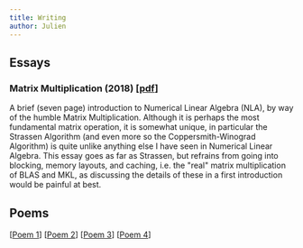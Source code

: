 ```yaml
---
title: Writing
author: Julien
---
```


<h2>Essays</h2>

### Matrix Multiplication (2018) \[[pdf](/pdf/matrixmult.pdf)\]
A brief (seven page) introduction to Numerical Linear Algebra (NLA), by way of the humble Matrix Multiplication.
Although it is perhaps the most fundamental matrix operation, it is somewhat unique, in particular the Strassen Algorithm (and even more so the Coppersmith-Winograd Algorithm) is quite unlike anything else I have seen in Numerical Linear Algebra.
This essay goes as far as Strassen, but refrains from going into blocking, memory layouts, and caching, i.e. the "real" matrix multiplication of BLAS and MKL, as discussing the details of these in a first introduction would be painful at best.


<h2>Poems</h2>

\[[Poem 1](poems/poem_1)\]
\[[Poem 2](poems/poem_2)\]
\[[Poem 3](poems/poem_3)\]
\[[Poem 4](poems/poem_4)\]
<!-- \[[Poem 5](poems/poem_5)\] -->